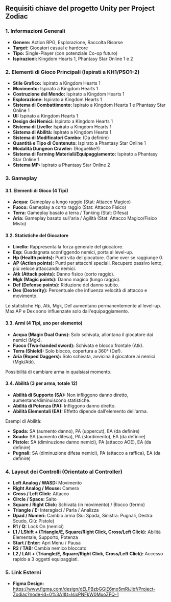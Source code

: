 ## Requisiti chiave del progetto Unity per Project Zodiac

### 1. Informazioni Generali
- **Genere:** Action RPG, Esplorazione, Raccolta Risorse
- **Target:** Giocatori casual e hardcore
- **Tipo:** Single-Player (con potenziale Co-op futuro)
- **Ispirazioni:** Kingdom Hearts 1, Phantasy Star Online 1 e 2

### 2. Elementi di Gioco Principali (Ispirati a KH1/PSO1-2)
- **Stile Grafico:** Ispirato a Kingdom Hearts 1
- **Movimento:** Ispirato a Kingdom Hearts 1
- **Costruzione del Mondo:** Ispirato a Kingdom Hearts 1
- **Esplorazione:** Ispirato a Kingdom Hearts 1
- **Sistema di Combattimento:** Ispirato a Kingdom Hearts 1 e Phantasy Star Online 1
- **UI:** Ispirato a Kingdom Hearts 1
- **Design dei Nemici:** Ispirato a Kingdom Hearts 1
- **Sistema di Livello:** Ispirato a Kingdom Hearts 1
- **Sistema di Abilità:** Ispirato a Kingdom Hearts 1
- **Sistema di Modificatori Combo:** (Da definire)
- **Quantità e Tipo di Contenuto:** Ispirato a Phantasy Star Online 1
- **Modalità Dungeon Crawler:** (Roguelike?)
- **Sistema di Farming Materiali/Equipaggiamento:** Ispirato a Phantasy Star Online 1
- **Sistema MP:** Ispirato a Phantasy Star Online 2

### 3. Gameplay
#### 3.1. Elementi di Gioco (4 Tipi)
- **Acqua:** Gameplay a lungo raggio (Stat: Attacco Magico)
- **Fuoco:** Gameplay a corto raggio (Stat: Attacco Fisico)
- **Terra:** Gameplay basato a terra / Tanking (Stat: Difesa)
- **Aria:** Gameplay basato sull'aria / Agilità (Stat: Attacco Magico/Fisico Misto)

#### 3.2. Statistiche del Giocatore
- **Livello:** Rappresenta la forza generale del giocatore.
- **Exp:** Guadagnata sconfiggendo nemici, porta al level-up.
- **Hp (Health points):** Punti vita del giocatore. Game over se raggiunge 0.
- **AP (Action points):** Punti per attacchi speciali. Recupero passivo lento, più veloce attaccando nemici.
- **Atk (Attack points):** Danno fisico (corto raggio).
- **Mgk (Magic points):** Danno magico (lungo raggio).
- **Def (Defense points):** Riduzione del danno subito.
- **Dex (Dexterity):** Percentuale che influenza velocità di attacco e movimento.

Le statistiche Hp, Atk, Mgk, Def aumentano permanentemente al level-up. Max AP e Dex sono influenzate solo dall'equipaggiamento.

#### 3.3. Armi (4 Tipi, uno per elemento)
- **Acqua (Magic Dual Guns):** Solo schivata, allontana il giocatore dai nemici (Mgk).
- **Fuoco (Two-handed sword):** Schivata e blocco frontale (Atk).
- **Terra (Shield):** Solo blocco, copertura a 360° (Def).
- **Aria (Roped Daggers):** Solo schivata, avvicina il giocatore ai nemici (Mgk/Atk).

Possibilità di cambiare arma in qualsiasi momento.

#### 3.4. Abilità (3 per arma, totale 12)
- **Abilità di Supporto (SA):** Non infliggono danno diretto, aumentano/diminuiscono statistiche.
- **Abilità di Potenza (PA):** Infliggono danno diretto.
- **Abilità Elementali (EA):** Effetto dipende dall'elemento dell'arma.

Esempi di Abilità:
- **Spada:** SA (aumento danno), PA (uppercut), EA (da definire)
- **Scudo:** SA (aumento difesa), PA (stordimento), EA (da definire)
- **Pistole:** SA (diminuzione danno nemici), PA (attacco AOE), EA (da definire)
- **Pugnali:** SA (diminuzione difesa nemici), PA (attacco a raffica), EA (da definire)

### 4. Layout dei Controlli (Orientato al Controller)
- **Left Analog / WASD:** Movimento
- **Right Analog / Mouse:** Camera
- **Cross / Left Click:** Attacco
- **Circle / Space:** Salto
- **Square / Right Click:** Schivata (in movimento) / Blocco (fermo)
- **Triangle / E:** Interagisci / Parla / Analizza
- **Dpad / Numeri:** Cambio arma (Su: Spada, Sinistra: Pugnali, Destra: Scudo, Giù: Pistole)
- **R1 / Q:** Lock On (nemici)
- **L1 / LShift + (Triangle/E, Square/Right Click, Cross/Left Click):** Abilità Elementale, Supporto, Potenza
- **Start / Enter:** Apri Menu / Pausa
- **R2 / TAB:** Cambia nemico bloccato
- **L2 / LAlt + (Triangle/E, Square/Right Click, Cross/Left Click):** Accesso rapido a 3 oggetti equipaggiati.

### 5. Link Esterni
- **Figma Design:** https://www.figma.com/design/dELPBzbGGiE6mo5mRiJlbf/Project-Zodiac?node-id=0%3A1&t=lsixPNFkW0MuoZFQ-1


